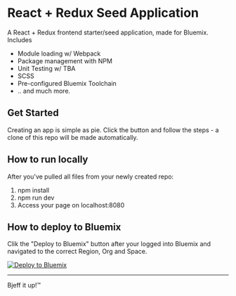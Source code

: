 # React + Redux Seed Application
A React + Redux frontend starter/seed application, made for Bluemix. Includes
- Module loading w/ Webpack
- Package management with NPM
- Unit Testing w/ TBA
- SCSS
- Pre-configured Bluemix Toolchain
- .. and much more.

## Get Started
Creating an app is simple as pie. Click the button and follow the steps - a clone of this repo will be made automatically.

## How to run locally
After you've pulled all files from your newly created repo:
1. npm install
3. npm run dev
4. Access your page on localhost:8080

## How to deploy to Bluemix
Clik the "Deploy to Bluemix" button after your logged into Bluemix and navigated to the correct Region, Org and Space.

[![Deploy to Bluemix](https://bluemix.net/deploy/button.png)](https://bluemix.net/devops/setup/deploy/?repository=https://github.com/larshnordli/react-seed-app)

----
Bjeff it up!™
